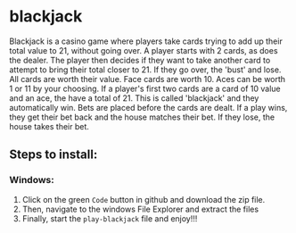 # blackjack
Blackjack is a casino game where players take cards trying to add up their total value to 21, without going over. A player starts with 2 cards, as does the dealer. The player then decides if they want to take another card to attempt to bring their total closer to 21. If they go over, the 'bust' and lose. All cards are worth their value. Face cards are worth 10. Aces can be worth 1 or 11 by your choosing. If a player's first two cards are a card of 10 value and an ace, the have a total of 21. This is called 'blackjack' and they automatically win. Bets are placed before the cards are dealt. If a play wins, they get their bet back and the house matches their bet. If they lose, the house takes their bet. 

## Steps to install:

### Windows: 

1. Click on the green `Code` button in github and download the zip file. 
2. Then, navigate to the windows File Explorer and extract the files
3. Finally, start the `play-blackjack` file and enjoy!!!